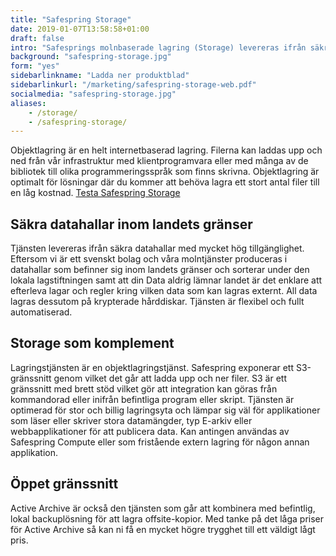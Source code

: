 ```yaml
---
title: "Safespring Storage"
date: 2019-01-07T13:58:58+01:00
draft: false
intro: "Safesprings molnbaserade lagring (Storage) levereras ifrån säkra datahallar och är baserad på den marknadsledande lagringsteknologin Ceph. Läs mer!"
background: "safespring-storage.jpg"
form: "yes"
sidebarlinkname: "Ladda ner produktblad"
sidebarlinkurl: "/marketing/safespring-storage-web.pdf"
socialmedia: "safespring-storage.jpg"
aliases:
    - /storage/
    - /safespring-storage/
---
```

Objektlagring är en helt internetbaserad lagring. Filerna kan laddas upp och ned från vår infrastruktur med klientprogramvara eller med många av de bibliotek till olika programmeringsspråk som finns skrivna. Objektlagring är optimalt för lösningar där du kommer att behöva lagra ett stort antal filer till en låg kostnad.
<a href="#testa-safespring" id="text-button">Testa Safespring Storage</a>

## Säkra datahallar inom landets gränser
Tjänsten levereras ifrån säkra datahallar med mycket hög tillgänglighet. Eftersom vi är ett svenskt bolag och våra molntjänster produceras i datahallar som befinner sig inom landets gränser och sorterar under den lokala lagstiftningen samt att din Data aldrig lämnar landet är det enklare att efterleva lagar och regler kring vilken data som kan lagras externt. All data lagras dessutom på krypterade hårddiskar. Tjänsten är flexibel och fullt automatiserad.

## Storage som komplement
Lagringstjänsten är en objektlagringstjänst. Safespring exponerar ett S3-gränssnitt genom vilket det går att ladda upp och ner filer. S3 är ett gränssnitt med brett stöd vilket gör att integration kan göras från kommandorad eller inifrån befintliga program eller skript. Tjänsten är optimerad för stor och billig lagringsyta och lämpar sig väl för applikationer som läser eller skriver stora datamängder, typ E-arkiv eller webbapplikationer för att publicera data. Kan antingen användas av Safespring Compute eller som fristående extern lagring för någon annan applikation.

## Öppet gränssnitt
Active Archive är också den tjänsten som går att kombinera med befintlig, lokal backuplösning för att lagra offsite-kopior. Med tanke på det låga priser för Active Archive så kan ni få en mycket högre trygghet till ett väldigt lågt pris.
